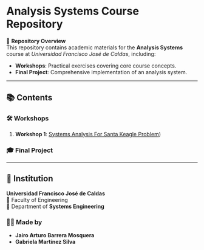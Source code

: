 # Analysis Systems Course Repository  

📂 **Repository Overview**  
This repository contains academic materials for the **Analysis Systems** course at *Universidad Francisco José de Caldas*, including:  
- **Workshops**: Practical exercises covering core course concepts.  
- **Final Project**: Comprehensive implementation of an analysis system.  

---

## 📚 Contents  

### 🛠️ Workshops  
1. **Workshop 1**: [Systems Analysis For Santa Keagle Problem](/workshop1))

### 🎓 Final Project  
 

---

## 🏫 Institution  
**Universidad Francisco José de Caldas**  
📌 Faculty of Engineering  
🔹 Department of **Systems Engineering**  

### 👨‍🏫 Made by  
- **Jairo Arturo Barrera Mosquera**  
- **Gabriela Martínez Silva**  

